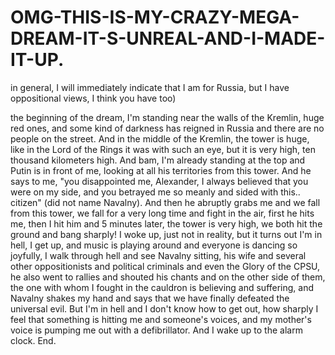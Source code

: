 # OMG-THIS-IS-MY-CRAZY-MEGA-DREAM-IT-S-UNREAL-AND-I-MADE-IT-UP.
in general, I will immediately indicate that I am for Russia, but I have oppositional views, I think you have too)

the beginning of the dream, I'm standing near the walls of the Kremlin, huge red ones, and some kind of darkness has reigned in Russia and there are no people on the street. And in the middle of the Kremlin, the tower is huge, like in the Lord of the Rings it was with such an eye, but it is very high, ten thousand kilometers high. And bam, I'm already standing at the top and Putin is in front of me, looking at all his territories from this tower. And he says to me, "you disappointed me, Alexander, I always believed that you were on my side, and you betrayed me so meanly and sided with this.. citizen" (did not name Navalny). And then he abruptly grabs me and we fall from this tower, we fall for a very long time and fight in the air, first he hits me, then I hit him and 5 minutes later, the tower is very high, we both hit the ground and bang sharply! I woke up, just not in reality, but it turns out I'm in hell, I get up, and music is playing around and everyone is dancing so joyfully, I walk through hell and see Navalny sitting, his wife and several other oppositionists and political criminals and even the Glory of the CPSU, he also went to rallies and shouted his chants and on the other side of them, the one with whom I fought in the cauldron is believing and suffering, and Navalny shakes my hand and says that we have finally defeated the universal evil. But I'm in hell and I don't know how to get out, how sharply I feel that something is hitting me and someone's voices, and my mother's voice is pumping me out with a defibrillator. And I wake up to the alarm clock. End.
